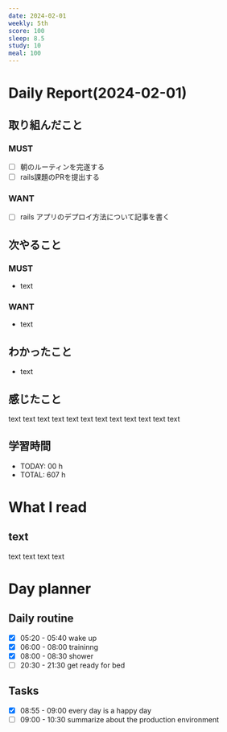 ```yaml
---
date: 2024-02-01
weekly: 5th
score: 100
sleep: 8.5
study: 10
meal: 100
---
```

# Daily Report(2024-02-01)
## 取り組んだこと
### MUST
- [ ] 朝のルーティンを完遂する
- [ ] rails課題のPRを提出する
### WANT
- [ ] rails アプリのデプロイ方法について記事を書く
## 次やること
### MUST
- text
### WANT
- text
## わかったこと
- text
## 感じたこと
text text text text text text text text text text text text
## 学習時間
- TODAY: 00 h
- TOTAL: 607 h
# What I read
## text 
text text text text

# Day planner
## Daily routine
- [x] 05:20 - 05:40 wake up
- [x] 06:00 - 08:00 traininng
- [x] 08:00 - 08:30 shower
- [ ] 20:30 - 21:30 get ready for bed
## Tasks
- [x] 08:55 - 09:00 every day is a happy day
- [ ] 09:00 - 10:30 summarize about the production environment